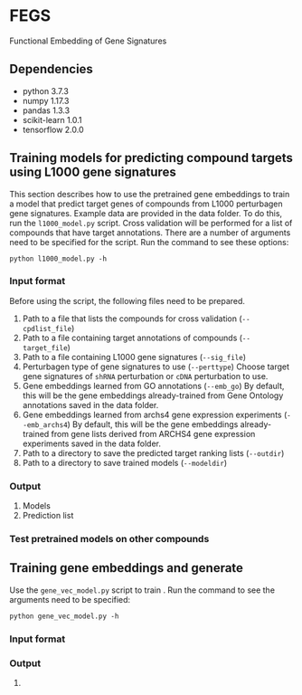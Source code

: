 # FEGS
Functional Embedding of Gene Signatures

## Dependencies
- python 3.7.3</br>
- numpy 1.17.3</br>
- pandas 1.3.3</br>
- scikit-learn 1.0.1</br>
- tensorflow 2.0.0</br>

## Training models for predicting compound targets using L1000 gene signatures
This section describes how to use the pretrained gene embeddings to train a model that predict target genes of compounds from L1000 perturbagen gene signatures. Example data are provided in the data folder. To do this, run the `l1000_model.py` script. Cross validation will be performed for a list of compounds that have target annotations. There are a number of arguments need to be specified for the script. Run the command to see these options:
```
python l1000_model.py -h
```
### Input format
Before using the script, the following files need to be prepared.
1. Path to a file that lists the compounds for cross validation (`--cpdlist_file`)
2. Path to a file containing target annotations of compounds (`--target_file`)
3. Path to a file containing L1000 gene signatures (`--sig_file`)
4. Perturbagen type of gene signatures to use (`--perttype`)
  Choose target gene signatures of `shRNA` perturbation or `cDNA` perturbation to use.
5. Gene embeddings learned from GO annotations (`--emb_go`)
  By default, this will be the gene embeddings already-trained from Gene Ontology annotations saved in the data folder.
6. Gene embeddings learned from archs4 gene expression experiments (`--emb_archs4`)
  By default, this will be the gene embeddings already-trained from gene lists derived from ARCHS4 gene expression experiments saved in the data folder.
7. Path to a directory to save the predicted target ranking lists (`--outdir`)
8. Path to a directory to save trained models (`--modeldir`)

### Output
1. Models
2. Prediction list

### Test pretrained models on other compounds

## Training gene embeddings and generate
Use the `gene_vec_model.py` script to train . Run the command to see the arguments need to be specified:
```
python gene_vec_model.py -h
```
### Input format

### Output
1.
